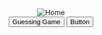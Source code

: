 <!DOCTYPE html>
<html>
<body>

<center>
<img src='https://logos.textgiraffe.com/logos/logo-name/Welcome-designstyle-welcome-m.png' alt='Home' align='middle' class='center'/>
</center>

<center>
<button type = "button" onclick="window.location.href = 'guess.github.io';">Guessing Game</button>
<button type = 'button' onclick="window.location.href = ';">Button</button>
</center>

</body>
</html>
